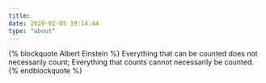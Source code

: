 ```yaml
---
title:
date: 2020-02-05 19:14:44
type: "about"
---
```



{% blockquote Albert Einstein %}
Everything that can be counted does not necessarily count; Everything that counts cannot necessarily be counted.
{% endblockquote %}
